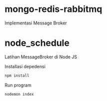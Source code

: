 # mongo-redis-rabbitmq
Implementasi Message Broker
# node_schedule
Latihan MessageBroker di Node JS

Installasi depedensi
```bash
npm install
```

Run program
```
nodemon index
```


